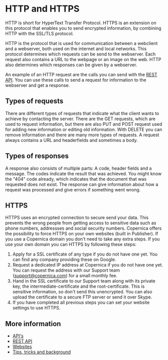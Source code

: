 # HTTP and HTTPS

HTTP is short for HyperText Transfer Protocol. HTTPS is an extension on this 
protocol that enables you to send encrypted information, by combining HTTP 
with the SSL/TLS protocol.

HTTP is the protocol that is used for communication between a webclient 
and a webserver, both used on the internet and local networks. This protocol 
determines which requests can be send to the webserver. Each request also 
contains a URL to the webpage or an image on the web. HTTP also determines 
which responses can be given by a webserver.

An example of an HTTP request are the calls you can send with the [REST API](./rest-api). 
You can use these calls to send a request for information to the webserver 
and get a response.

## Types of requests

There are different types of requests that indicate what the client 
wants to achieve by contacting the server. There are the GET requests, which 
are used to request information, but there are also PUT and POST request 
used for adding new information or editing old information. With DELETE 
you can remove information and there are many more types of requests. 
A request always contains a URL and headerfields and sometimes a body.

## Types of responses

A response also consists of multiple parts: A code, header fields and 
a message. The codes indicate the result that was achieved. You might 
know the "404" code already, which indicates that the document that 
was requested does not exist. The response can give information about 
how a request was processed and give errors if something went wrong.

## HTTPS

HTTPS uses an encrypted connection to secure send your data. 
This prevents the wrong people from getting access to sensitive data 
such as phone numbers, addressses and social security numbers. Copernica 
offers the possibility to force HTTPS on your own websites (built in 
Publisher). If you use a Copernica domain you don't need to take 
any extra steps. If you use your own domain you can HTTPS by following 
these steps:

1. Apply for a SSL certificate of any type if you do not have one yet. You can find any company providing these on Google.
2. Request a dedicated IP address at Copernica if you do not have one yet. You can request the address with our Support team (support@copernica.com) for a small monthly fee.
3. Hand in the SSL certificate to our Support team along with its private key, the intermediate-certificate and the root-certificate. This is sensitive information, so don't send this unencrypted. You can also upload the certificate to a secure FTP server or send it over Skype.
4. If you have completed all previous steps you can set your website settings to use HTTPS.

## More information

* [API's](./apis)
* [REST API](./rest-api)
* [Websites](./websites)
* [Tips, tricks and background](./tips-and-tricks)
